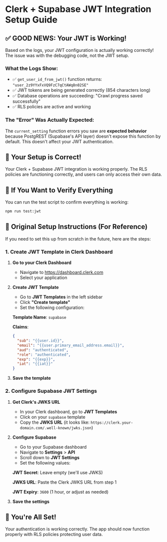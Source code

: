# Clerk + Supabase JWT Integration Setup Guide

## ✅ **GOOD NEWS: Your JWT is Working!**

Based on the logs, your JWT configuration is actually working correctly! The issue was with the debugging code, not the JWT setup.

### **What the Logs Show:**
- ✅ `get_user_id_from_jwt()` function returns: `"user_2z9YYxFxVQ9FzC7qCtAWq8n02SE"`
- ✅ JWT tokens are being generated correctly (854 characters long)
- ✅ Database operations are succeeding: "Crawl progress saved successfully"
- ✅ RLS policies are active and working

### **The "Error" Was Actually Expected:**
The `current_setting` function errors you saw are **expected behavior** because PostgREST (Supabase's API layer) doesn't expose this function by default. This doesn't affect your JWT authentication.

## 🎉 **Your Setup is Correct!**

Your Clerk + Supabase JWT integration is working properly. The RLS policies are functioning correctly, and users can only access their own data.

## 🔧 **If You Want to Verify Everything**

You can run the test script to confirm everything is working:

```bash
npm run test:jwt
```

## 📝 **Original Setup Instructions (For Reference)**

If you need to set this up from scratch in the future, here are the steps:

### 1. Create JWT Template in Clerk Dashboard

1. **Go to your Clerk Dashboard**
   - Navigate to https://dashboard.clerk.com
   - Select your application

2. **Create JWT Template**
   - Go to **JWT Templates** in the left sidebar
   - Click **"Create template"**
   - Set the following configuration:

   **Template Name**: `supabase`
   
   **Claims**:
   ```json
   {
     "sub": "{{user.id}}",
     "email": "{{user.primary_email_address.email}}",
     "aud": "authenticated",
     "role": "authenticated",
     "exp": "{{exp}}",
     "iat": "{{iat}}"
   }
   ```

3. **Save the template**

### 2. Configure Supabase JWT Settings

1. **Get Clerk's JWKS URL**
   - In your Clerk dashboard, go to **JWT Templates**
   - Click on your `supabase` template
   - Copy the **JWKS URL** (it looks like: `https://clerk.your-domain.com/.well-known/jwks.json`)

2. **Configure Supabase**
   - Go to your Supabase dashboard
   - Navigate to **Settings** > **API**
   - Scroll down to **JWT Settings**
   - Set the following values:

   **JWT Secret**: Leave empty (we'll use JWKS)
   
   **JWKS URL**: Paste the Clerk JWKS URL from step 1
   
   **JWT Expiry**: `3600` (1 hour, or adjust as needed)

3. **Save the settings**

## 🚀 **You're All Set!**

Your authentication is working correctly. The app should now function properly with RLS policies protecting user data. 